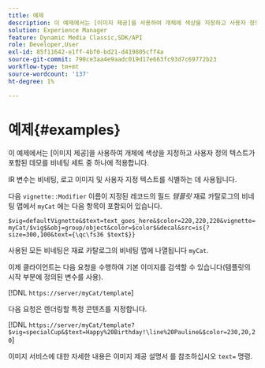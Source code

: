 ```yaml
---
title: 예제
description: 이 예제에서는 [이미지 제공]을 사용하여 개체에 색상을 지정하고 사용자 정의 텍스트가 포함된 데모를 비네팅 세트 중 하나에 적용합니다.
solution: Experience Manager
feature: Dynamic Media Classic,SDK/API
role: Developer,User
exl-id: 85f11642-e1ff-4bf0-bd21-d419805cff4a
source-git-commit: 790ce3aa4e9aadc019d17e663fc93d7c69772b23
workflow-type: tm+mt
source-wordcount: '137'
ht-degree: 1%

---
```


# 예제{#examples}

이 예제에서는 [이미지 제공]을 사용하여 개체에 색상을 지정하고 사용자 정의 텍스트가 포함된 데모를 비네팅 세트 중 하나에 적용합니다.

IR 변수는 비네팅, 로고 이미지 및 사용자 지정 텍스트를 식별하는 데 사용됩니다.

다음 `vignette::Modifier` 이름이 지정된 레코드의 필드 *템플릿* 재료 카탈로그의 비네팅 맵에서 `myCat` 에는 다음 항목이 포함되어 있습니다.

`$vig=defaultVignette&$text=text_goes_here&$color=220,220,220&vignette=myCat/$vig$&obj=group/object&color=$color$&decal&src=is{?size=300,100&text={\qc\fs36 $text$}}`

사용된 모든 비네팅은 재료 카탈로그의 비네팅 맵에 나열됩니다 `myCat`.

이제 클라이언트는 다음 요청을 수행하여 기본 이미지를 검색할 수 있습니다(템플릿의 시작 부분에 정의된 변수를 사용).

[!DNL `https://server/myCat/template`]

다음 요청은 렌더링할 특정 콘텐츠를 지정합니다.

[!DNL `https://server/myCat/template?$vig=specialCup&$text=Happy%20Birthday!\line%20Pauline&$color=230,20,20`]

이미지 서비스에 대한 자세한 내용은 이미지 제공 설명서 를 참조하십시오 `text=` 명령.
